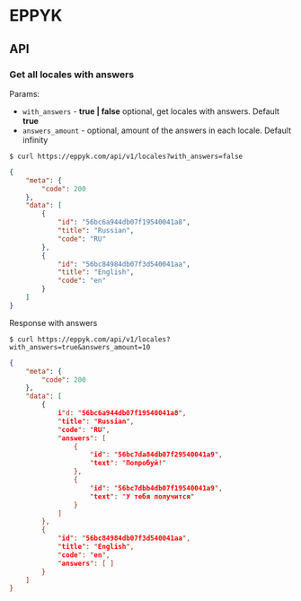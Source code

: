 # EPPYK

## API

### Get all locales with answers

Params:

* `with_answers` - **true | false** optional, get locales with answers. Default **true**
* `answers_amount` - optional, amount of the answers in each locale. Default infinity

```shell
$ curl https://eppyk.com/api/v1/locales?with_answers=false
```
```json
{
    "meta": {
        "code": 200
    },
    "data": [
        {
            "id": "56bc6a944db07f19540041a8",
            "title": "Russian",
            "code": "RU"
        },
        {
            "id": "56bc84984db07f3d540041aa",
            "title": "English",
            "code": "en"
        }
    ]
}
```

Response with answers

```shell
$ curl https://eppyk.com/api/v1/locales?with_answers=true&answers_amount=10
```

```json
{
    "meta": {
        "code": 200
    },
    "data": [
        {
            i"d: "56bc6a944db07f19540041a8",
            "title": "Russian",
            "code": "RU",
            "answers": [
                {
                    "id": "56bc7da84db07f29540041a9",
                    "text": "Попробуй!"
                },
                {
                    "id": "56bc7dbb4db07f19540041a9",
                    "text": "У тебя получится"
                }
            ]
        },
        {
            "id": "56bc84984db07f3d540041aa",
            "title": "English",
            "code": "en",
            "answers": [ ]
        }
    ]
}
```